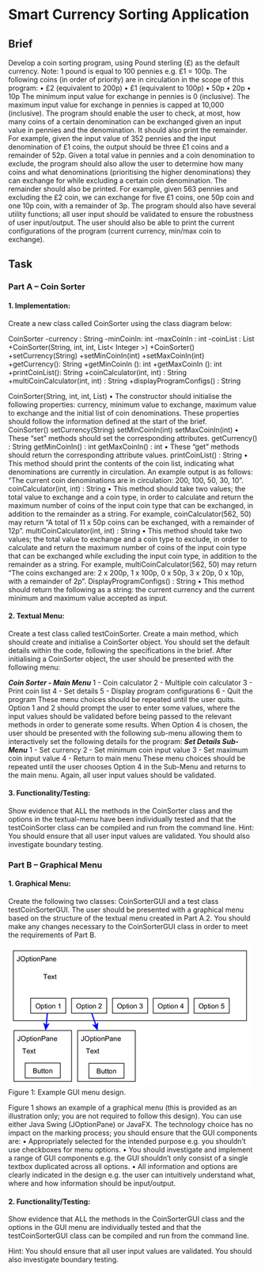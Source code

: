 # Smart Currency Sorting Application

## Brief
Develop a coin sorting program, using Pound sterling (£) as the default currency. Note: 1 pound is equal to 100 pennies e.g. £1 = 100p.
The following coins (in order of priority) are in circulation in the scope of this program:
•	£2 (equivalent to 200p)
•	£1 (equivalent to 100p)
•	50p
•	20p
•	10p
The minimum input value for exchange in pennies is 0 (inclusive). The maximum input value for exchange in pennies is capped at 10,000 (inclusive).
The program should enable the user to check, at most, how many coins of a certain denomination can be exchanged given an input value in pennies and the denomination. It should also print the remainder. For example, given the input value of 352 pennies and the input denomination of £1 coins, the output should be three £1 coins and a remainder of 52p.
Given a total value in pennies and a coin denomination to exclude, the program should also allow the user to determine how many coins and what denominations (prioritising the higher denominations) they can exchange for while excluding a certain coin denomination. The remainder should also be printed. For example, given 563 pennies and excluding the £2 coin, we can exchange for five £1 coins, one 50p coin and one 10p coin, with a remainder of 3p.
The program should also have several utility functions; all user input should be validated to ensure the robustness of user input/output. The user should also be able to print the current configurations of the program (current currency, min/max coin to exchange).

## Task

### Part A – Coin Sorter
#### 1.	Implementation: 
Create a new class called CoinSorter using the class diagram below:

CoinSorter
-currency : String
-minCoinIn: int
-maxCoinIn : int
-coinList : List<Integer>
+CoinSorter(String, int, int, List< Integer >)
+CoinSorter()
+setCurrency(String)
+setMinCoinIn(int)
+setMaxCoinIn(int)
+getCurrency(): String
+getMinCoinIn (): int
+getMaxCoinIn (): int
+printCoinList(): String
+coinCalculator(int, int) : String
+multiCoinCalculator(int, int) : String
+displayProgramConfigs() : String

CoinSorter(String, int, int, List<Integer>) 
•	The constructor should initialise the following properties: currency, minimum value to exchange, maximum value to exchange and the initial list of coin denominations. These properties should follow the information defined at the start of the brief.
 
CoinSorter() 
setCurrency(String) 
setMinCoinIn(int) 
setMaxCoinIn(int) 
•	These “set” methods should set the corresponding attributes.
getCurrency() : String
getMinCoinIn() : int
getMaxCoinIn() : int
•	These “get” methods should return the corresponding attribute values. 
printCoinList() : String
•	This method should print the contents of the coin list, indicating what denominations are currently in circulation. An example output is as follows: “The current coin denominations are in circulation: 200, 100, 50, 30, 10”.
coinCalculator(int, int) : String
•	This method should take two values; the total value to exchange and a coin type, in order to calculate and return the maximum number of coins of the input coin type that can be exchanged, in addition to the remainder as a string. For example, coinCalculator(562, 50) may return “A total of 11 x 50p coins can be exchanged, with a remainder of 12p”.
multiCoinCalculator(int, int) : String
•	This method should take two values; the total value to exchange and a coin type to exclude, in order to calculate and return the maximum number of coins of the input coin type that can be exchanged while excluding the input coin type, in addition to the remainder as a string. For example, multiCoinCalculator(562, 50) may return “The coins exchanged are: 2 x 200p, 1 x 100p, 0 x 50p, 3 x 20p, 0 x 10p, with a remainder of 2p”.
DisplayProgramConfigs() : String
•	This method should return the following as a string: the current currency and the current minimum and maximum value accepted as input.
 
#### 2.	Textual Menu: 
Create a test class called testCoinSorter. Create a main method, which should create and initialise a CoinSorter object. You should set the default details within the code, following the specifications in the brief. After initialising a CoinSorter object, the user should be presented with the following menu:

***Coin Sorter - Main Menu***
1 - Coin calculator
2 - Multiple coin calculator
3 - Print coin list
4 - Set details
5 - Display program configurations
6 - Quit the program
These menu choices should be repeated until the user quits. Option 1 and 2 should prompt the user to enter some values, where the input values should be validated before being passed to the relevant methods in order to generate some results.
When Option 4 is chosen, the user should be presented with the following sub-menu allowing them to interactively set the following details for the program:
***Set Details Sub-Menu***
1 - Set currency
2 - Set minimum coin input value
3 - Set maximum coin input value
4 - Return to main menu
These menu choices should be repeated until the user chooses Option 4 in the Sub-Menu and returns to the main menu. Again, all user input values should be validated.

#### 3.	Functionality/Testing: 
Show evidence that ALL the methods in the CoinSorter class and the options in the textual-menu have been individually tested and that the testCoinSorter class can be compiled and run from the command line.
Hint: You should ensure that all user input values are validated. You should also investigate boundary testing. 

### Part B – Graphical Menu

#### 1.	Graphical Menu: 
Create the following two classes: CoinSorterGUI and a test class testCoinSorterGUI. The user should be presented with a graphical menu based on the structure of the textual menu created in Part A.2. You should make any changes necessary to the CoinSorterGUI class in order to meet the requirements of Part B.

![alt text](example_GUI_menu_design.png) Figure 1: Example GUI menu design.
    
Figure 1 shows an example of a graphical menu (this is provided as an illustration only; you are not required to follow this design). You can use either Java Swing (JOptionPane) or JavaFX. The technology choice has no impact on the marking process; you should ensure that the GUI components are:
•	Appropriately selected for the intended purpose e.g. you shouldn’t use checkboxes for menu options. 
•	You should investigate and implement a range of GUI components e.g. the GUI shouldn’t only consist of a single textbox duplicated across all options.
•	All information and options are clearly indicated in the design e.g. the user can intuitively understand what, where and how information should be input/output.

#### 2.	Functionality/Testing: 
Show evidence that ALL the methods in the CoinSorterGUI class and the options in the GUI menu are individually tested and that the testCoinSorterGUI class can be compiled and run from the command line.

Hint: You should ensure that all user input values are validated. You should also investigate boundary testing.

